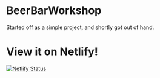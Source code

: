 # BeerBarWorkshop
Started off as a simple project, and shortly got out of hand.

# View it on Netlify!

[![Netlify Status](https://api.netlify.com/api/v1/badges/4e50aa54-42c7-4fed-ae31-7abb6acea9e1/deploy-status)](https://ivansbeerbar.netlify.app/index.html)
